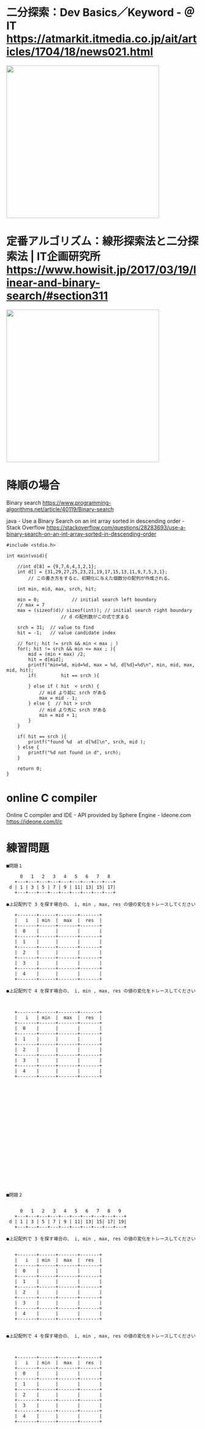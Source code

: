 
# 二分探索：Dev Basics／Keyword - ＠IT https://atmarkit.itmedia.co.jp/ait/articles/1704/18/news021.html

<img src="https://image.itmedia.co.jp/ait/articles/1704/18/dt-02.gif" width=400>


# 定番アルゴリズム：線形探索法と二分探索法 | IT企画研究所 https://www.howisit.jp/2017/03/19/linear-and-binary-search/#section311

<img src="https://www.howisit.jp/myblog/wp-content/uploads/2021/11/1fa5c248b7fa2510e6c97a1ed4210eac.jpg" width=400>


# 降順の場合

Binary search https://www.programming-algorithms.net/article/40119/Binary-search


java - Use a Binary Search on an int array sorted in descending order - Stack Overflow https://stackoverflow.com/questions/28283693/use-a-binary-search-on-an-int-array-sorted-in-descending-order


```
#include <stdio.h>

int main(void){
	
	//int d[8] = {9,7,6,4,3,2,1};
	int d[] = {31,29,27,25,23,21,19,17,15,13,11,9,7,5,3,1};
		// この書き方をすると、初期化に与えた個数分の配列が作成される。	

	int min, mid, max, srch, hit;
	
	min = 0;			// initial search left boundary
	// max = 7
	max = (sizeof(d)/ sizeof(int));	// initial search right boundary 
					// d の配列数がこの式で求まる
			
	srch = 31;	// value to find
	hit = -1; 	// value candidate index
	
	// for(; hit != srch && min < max ; )
	for(; hit != srch && min <= max ; ){
		mid = (min + max) /2;
		hit = d[mid];
		printf("min=%d, mid=%d, max = %d, d[%d}=%d\n", min, mid, max, mid, hit);
		if(         hit == srch ){
			
		} else if ( hit  < srch) {
			// mid より前に srch がある
			max = mid - 1;
		} else {  // hit > srch
			// mid より先に srch がある
			min = mid + 1;
		}
	}
	
	if( hit == srch ){
		printf("found %d  at d[%d]\n", srch, mid );
	} else {
		printf("%d not found in d", srch);
	}
	
	return 0;
}

```

# online C compiler
Online C compiler and IDE - API provided by Sphere Engine - Ideone.com https://ideone.com/l/c


# 練習問題

```
■問題１
         
     0   1   2   3   4   5   6   7   8        
   +---+---+---+---+---+---+---+---+---+  
 d | 1 | 3 | 5 | 7 | 9 | 11| 13| 15| 17|  
   +---+---+---+---+---+---+---+---+---+  

●上記配列で 3 を探す場合の、 i, min , max, res の値の変化をトレースしてください

   +-------+------+-------+-------+  
   |   i   | min  |  max  |  res  |  
   +-------+------+-------+-------+  
   |  0    |      |       |       |  
   +-------+------+-------+-------+  
   |  1    |      |       |       |  
   +-------+------+-------+-------+  
   |  2    |      |       |       |  
   +-------+------+-------+-------+  
   |  3    |      |       |       |  
   +-------+------+-------+-------+  
   |  4    |      |       |       |  
   +-------+------+-------+-------+  

●上記配列で 4 を探す場合の、 i, min , max, res の値の変化をトレースしてください



   +-------+------+-------+-------+  
   |   i   | min  |  max  |  res  |  
   +-------+------+-------+-------+  
   |  0    |      |       |       |  
   +-------+------+-------+-------+  
   |  1    |      |       |       |  
   +-------+------+-------+-------+  
   |  2    |      |       |       |  
   +-------+------+-------+-------+  
   |  3    |      |       |       |  
   +-------+------+-------+-------+  
   |  4    |      |       |       |  
   +-------+------+-------+-------+  





















■問題２


     0   1   2   3   4   5   6   7   8   9    
   +---+---+---+---+---+---+---+---+---+---+  
 d | 1 | 3 | 5 | 7 | 9 | 11| 13| 15| 17| 19|  
   +---+---+---+---+---+---+---+---+---+---+  

●上記配列で 3 を探す場合の、 i, min , max, res の値の変化をトレースしてください


   +-------+------+-------+-------+  
   |   i   | min  |  max  |  res  |  
   +-------+------+-------+-------+  
   |  0    |      |       |       |  
   +-------+------+-------+-------+  
   |  1    |      |       |       |  
   +-------+------+-------+-------+  
   |  2    |      |       |       |  
   +-------+------+-------+-------+  
   |  3    |      |       |       |  
   +-------+------+-------+-------+  
   |  4    |      |       |       |  
   +-------+------+-------+-------+  


●上記配列で 4 を探す場合の、 i, min , max, res の値の変化をトレースしてください



   +-------+------+-------+-------+  
   |   i   | min  |  max  |  res  |  
   +-------+------+-------+-------+  
   |  0    |      |       |       |  
   +-------+------+-------+-------+  
   |  1    |      |       |       |  
   +-------+------+-------+-------+  
   |  2    |      |       |       |  
   +-------+------+-------+-------+  
   |  3    |      |       |       |  
   +-------+------+-------+-------+  
   |  4    |      |       |       |  
   +-------+------+-------+-------+  





```


